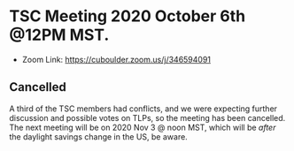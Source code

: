 # TSC Meeting 2020 October 6th @12PM MST.
- Zoom Link: https://cuboulder.zoom.us/j/346594091

## Cancelled

A third of the TSC members had conflicts, and we were expecting further discussion
and possible votes on TLPs, so the meeting has been cancelled.  The next meeting
will be on 2020 Nov 3 @ noon MST, which will be *after* the daylight savings change
in the US, be aware.
